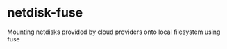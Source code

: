 netdisk-fuse
============

Mounting netdisks provided by cloud providers onto local filesystem using fuse 
